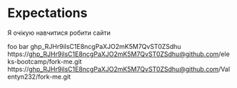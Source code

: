 # Expectations

Я очікую навчитися робити сайти

foo bar
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
https://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@github.com/eleks-bootcamp/fork-me.git
https://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@github.com/Valentyn232/fork-me.git